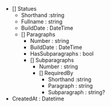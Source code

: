 - [] Statues
  - Shorthand :string
  - Fullname : string
  - BuildDate : DateTime
  - [] Paragraphs
    - Number : string
    - BuildDate : DateTime
    - HasSubparagraphs : bool
    - [] Subparagraphs
      - Number : string
      - [] RequiredBy
        - Shorthand :string
        - Paragraph : string
        - Subparagraph : string?
- CreatedAt : Datetime
